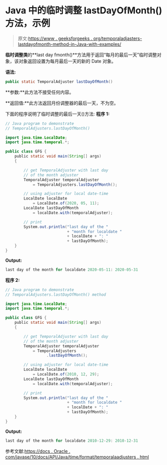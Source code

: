 # Java 中的临时调整 lastDayOfMonth()方法，示例

> 原文:[https://www . geeksforgeeks . org/temporaladjasters-lastdayofmonth-method-in-Java-with-examples/](https://www.geeksforgeeks.org/temporaladjusters-lastdayofmonth-method-in-java-with-examples/)

**临时调整类**的**last day fmonth()**方法用于返回“每月的最后一天”临时调整对象，该对象返回设置为每月最后一天的新的 Date 对象。

**语法:**

```java
public static TemporalAdjuster lastDayOfMonth()

```

**参数:**此方法不接受任何内容。

**返回值:**此方法返回月份调整器的最后一天，不为空。

下面的程序说明了临时调整的最后一天()方法:
**程序 1:**

```java
// Java program to demonstrate
// TemporalAdjusters.lastDayOfMonth()

import java.time.LocalDate;
import java.time.temporal.*;

public class GFG {
    public static void main(String[] args)
    {

        // get TemporalAdjuster with last day
        // of the month adjuster
        TemporalAdjuster temporalAdjuster
            = TemporalAdjusters.lastDayOfMonth();

        // using adjuster for local date-time
        LocalDate localDate
            = LocalDate.of(2020, 05, 11);
        LocalDate lastDayOfMonth
            = localDate.with(temporalAdjuster);

        // print
        System.out.println("last day of the "
                           + "month for localdate "
                           + localDate + ": "
                           + lastDayOfMonth);
    }
}
```

**Output:**

```java
last day of the month for localdate 2020-05-11: 2020-05-31

```

**程序 2:**

```java
// Java program to demonstrate
// TemporalAdjusters.lastDayOfMonth() method

import java.time.LocalDate;
import java.time.temporal.*;

public class GFG {
    public static void main(String[] args)
    {

        // get TemporalAdjuster with last day
        // of the month adjuster
        TemporalAdjuster temporalAdjuster
            = TemporalAdjusters
                  .lastDayOfMonth();

        // using adjuster for local date-time
        LocalDate localDate
            = LocalDate.of(2010, 12, 29);
        LocalDate lastDayOfMonth
            = localDate.with(temporalAdjuster);

        // print
        System.out.println("last day of the "
                           + "month for localdate "
                           + localDate + ": "
                           + lastDayOfMonth);
    }
}
```

**Output:**

```java
last day of the month for localdate 2010-12-29: 2010-12-31

```

参考文献:[https://docs . Oracle . com/javase/10/docs/API/Java/time/format/temporalaadjusters . html](https://docs.oracle.com/javase/10/docs/api/java/time/format/TemporalAdjusters.html)